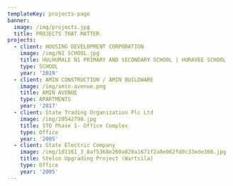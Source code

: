 ```yaml
---
templateKey: projects-page
banner:
  image: /img/projects.jpg
  title: PROJECTS THAT MATTER.
projects:
  - client: HOUSING DEVELOPMENT CORPORATION
    image: /img/N1 SCHOOL.jpg
    title: HULHUMALE N1 PRIMARY AND SECONDARY SCHOOL | HURAVEE SCHOOL
    type: SCHOOL
    year: '2019'
  - client: AMIN CONSTRUCTION / AMIN BUILDWARE
    image: /img/amin-avenue.png
    title: AMIN AVENUE
    type: APARTMENTS
    year: '2017'
  - client: State Trading Organization Plc Ltd
    image: /img/20542798.jpg
    title: STO Phase 1- Office Complex
    type: Office
    year: '2005'
  - client: State Electric Company
    image: /img/181161_3_8af5368e260a826a1671f2a0e062fd0c33ede366.jpg
    title: Stelco Upgrading Project (Wartsila)
    type: Office
    year: '2005'
---
```


